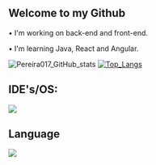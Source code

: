 ## Welcome to my Github

• I'm working on back-end and front-end.

• I'm learning Java, React and Angular.

![Pereira017_GitHub_stats](https://github-readme-stats.vercel.app/api?username=Pereira017&show_icons=true&theme=dark)
[![Top_Langs](https://github-readme-stats.vercel.app/api/top-langs/?username=Pereira017)](https://github.com/anuraghazra/github-readme-stats)

## IDE's/OS:

<img src="https://skillicons.dev/icons?i=github,windows,vscode,pycharm&theme=dark" />

## Language
<img src="https://skillicons.dev/icons?i=html,css,angular,java,js,python,react,mysql&theme=dark"/>
</div>


